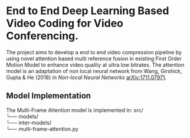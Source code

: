 # End to End Deep Learning Based Video Coding for Video Conferencing.
The project aims to develop a end to end video compression pipeline by using novel attention based multi reference fusion in existing First Order Motion Model to enhance video quality at ultra low bitrates. The attention model is an adaptation of non local neural network from Wang, Girshick, Gupta & He (2018) in _Non-local Neural Networks_ [arXiv:1711.07971](https://arxiv.org/abs/1711.07971).

## Model Implementation

The Multi-Frame Attention model is implemented in:
src/  
└── models/  
    └── inter-models/  
        └── multi-frame-attention.py
 
